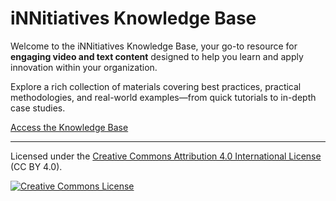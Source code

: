 # iNNitiatives Knowledge Base

Welcome to the iNNitiatives Knowledge Base, your go-to resource for **engaging video and text content** designed to help you learn and apply innovation within your organization.

Explore a rich collection of materials covering best practices, practical methodologies, and real-world examples—from quick tutorials to in-depth case studies.

[Access the Knowledge Base](https://kb.innv0.com/kb/)

---

Licensed under the [Creative Commons Attribution 4.0 International License](https://creativecommons.org/licenses/by/4.0/) (CC BY 4.0).

[![Creative Commons License](https://licensebuttons.net/l/by/4.0/88x31.png)](https://creativecommons.org/licenses/by/4.0/)